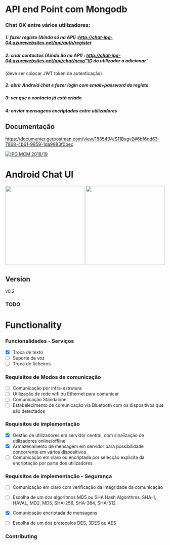# API end Point com Mongodb

### Chat OK entre vários utilizadores:

##### 1: fazer registo (Ainda só na API) :http://chat-ipg-04.azurewebsites.net/api/auth/register
##### 2: criar contactos (Ainda Só na API) : http://chat-ipg-04.azurewebsites.net/api/chat/new/"ID do utilizador a adicionar"
 (deve ser colocar JWT token de autenticação)
 
##### 2: abrir Android chat e fazer login com email+password do registo
##### 3: ver que o contacto já está criado
##### 4: enviar mensagens encriptadas entre utilizadores



## Documentação
https://documenter.getpostman.com/view/1885494/S11Bxgv2#6bf6dd63-7868-4b61-9859-1da9983f0bec

<a href="http://mcm.ipg.pt"><img src="http://www.ipg.pt/website/imgs/logotipo_ipg.jpg" title="IPG(MCM)" alt="IPG MCM 2018/19"></a>

# Android Chat UI
<img src="https://user-images.githubusercontent.com/2634610/52165634-3509eb00-26fb-11e9-8eef-c553c78997e4.png" width="250">
<img src="https://user-images.githubusercontent.com/2634610/52754390-448a0d80-2ff2-11e9-84cf-a7761e306d85.png" width="250">

## Version
v0.2

### TODO


# Functionality

### Funcionalidades - Serviços
- [x] Troca de texto
- [ ] Suporte de voz
- [ ] Troca de ficheiros

### Requisitos de Modos de comunicação
- [ ] Comunicação por infra-estrutura
- [ ] Utilização de rede wifi ou Ethernet para comunicar
- [ ] Comunicação Standalone
- [ ] Estabelecimento de comunicação via Bluetooth com os dispositivos que são detectados

### Requisitos de implementação
- [x] Gestão de utilizadores em servidor central, com sinalização de utilizadores online/offline
- [x] Armazenamento de mensagem em servidor para possibilidade concorrente em vários dispositivos
- [ ] Comunicação em claro ou encriptada por selecção explicita da encriptação por parte dos utilizadores

### Requisitos de implementação - Segurança
- [ ] Comunicação em claro com verificação da integridade da comunicação
- [ ] Escolha de um dos algoritmos MD5 ou SHA Hash Algorithms: SHA-1, HAVAL, MD2, MD5, SHA-256, SHA-384, SHA-512
- [x] Comunicação encriptada de mensagens
- [ ] Escolha de um dos protocolos DES, 3DES ou AES



### Contributing

